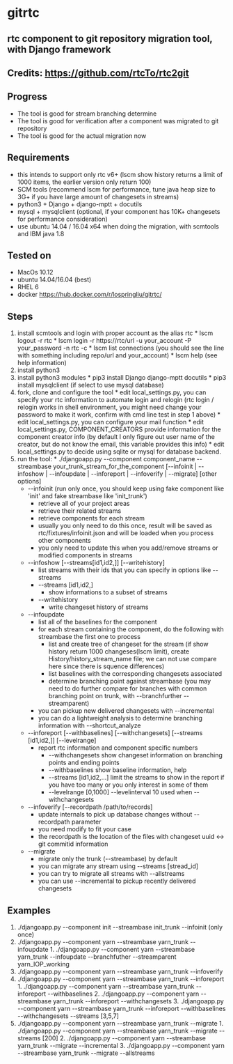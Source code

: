 # gitrtc

## rtc component to git repository migration tool, with Django framework

## Credits: https://github.com/rtcTo/rtc2git

## Progress
  - The tool is good for stream branching determine
  - The tool is good for verification after a component was migrated to git repository
  - The tool is good for the actual migration now

## Requirements
  - this intends to support only rtc v6+ (lscm show history returns a limit of 1000 items, the earlier version only return 100)
  - SCM tools (recommend lscm for performance, tune java heap size to 3G+ if you have large amount of changesets in streams)
  - python3 + Django + django-mptt + docutils
  - mysql + mysqlclient (optional, if your component has 10K+ changesets for performance consideration)
  - use ubuntu 14.04 / 16.04 x64 when doing the migration, with scmtools and IBM java 1.8
  
## Tested on
  - MacOs 10.12
  - ubuntu 14.04/16.04 (best)
  - RHEL 6
  - docker https://hub.docker.com/r/lospringliu/gitrtc/
  
## Steps
  1. install scmtools and login with proper account as the alias rtc
    * lscm logout -r rtc
    * lscm login -r https://rtc/url -u your_account -P your_password -n rtc -c
    * lscm list connections  (you should see the line with something including repo/url and your_account)
    * lscm help  (see help information)
  2. install python3
  3. install python3 modules
    * pip3 install Django django-mptt docutils
    * pip3 install mysqlclient (if select to use mysql database)
  4. fork, clone and configure the tool
    * edit local_settings.py, you can specify your rtc information to automate login and relogin (rtc login / relogin works in shell environment, you might need change your password to make it work, confirm with cmd line test in step 1 above)
    * edit local_settings.py, you can configure your mail function
    * edit local_settings.py, COMPONENT_CREATORS provide information for the component creator info (by default I only figure out user name of the creator, but do not know the email, this variable provides this info)
    * edit local_settings.py to decide using sqlite or mysql for database backend.
  5. run the tool:
    * ./djangoapp.py --component component_name --streambase your_trunk_stream_for_the_component [--infoinit | --infoshow | --infoupdate | --inforeport | --infoverify | --migrate] [other options]
      * --infoinit (run only once, you should keep using fake component like 'init' and fake streambase like 'init_trunk')
        * retrieve all of your project areas
        * retrieve their related streams
        * retrieve components for each stream
        * usually you only need to do this once, result will be saved as rtc/fixtures/infoinit.json and will be loaded when you process other components
        * you only need to update this when you add/remove streams or modified components in streams
      * --infoshow [--streams[id1,id2,]] [--writehistory]
        * list streams with their ids that you can specify in options like --streams
        * --streams [id1,id2,]
          * show informations to a subset of streams
        * --writehistory
          * write changeset history of streams 
      * --infoupdate
        * list all of the baselines for the component
        * for each stream containing the component, do the following with streambase the first one to process
          * list and create tree of changeset for the stream (if show history return 1000 changeses(lscm limit), create History/history_stream_name file; we can not use compare here since there is squence differences)
          * list baselines with the corresponding changesets associated
          * determine branching point against streambase (you may need to do further compare for branches with common branching point on trunk, with --branchfurther --streamparent)
        * you can pickup new delivered changesets with --incremental
        * you can do a lightweight analysis to determine branching information with --shortcut_analyze
      * --inforeport [--withbaselines] [--withchangesets] [--streams [id1,id2,]] [--levelrange]
        * report rtc information and component specific numbers
          * --withchangesets
          show changeset information on branching points and ending points
          * --withbaselines
          show baseline information, help
          * --streams [id1,id2,...]
          limit the streams to show in the report if you have too many or you only interest in some of them
          * --levelrange [0,1000] --levelinterval 10
          used when --withchangesets
      * --infoverify [--recordpath /path/to/records]
        * update internals to pick up database changes without --recordpath parameter
        * you need modify to fit your case
        * the recordpath is the location of the files with changeset uuid <-> git commitid information 
      * --migrate 
        * migrate only the trunk (--streambase) by default
        * you can migrate any stream using --streams [stread_id]
        * you can try to migrate all streams with --allstreams
        * you can use --incremental to pickup recently delivered changesets

## Examples
  1. ./djangoapp.py --component init --streambase init_trunk --infoinit  (only once)
  2. ./djangoapp.py --component yarn --streambase yarn_trunk --infoupdate
    1. ./djangoapp.py --component yarn --streambase yarn_trunk --infoupdate --branchfuther --streamparent yarn_IOP_working
  3. ./djangoapp.py --component yarn --streambase yarn_trunk --infoverify
  4. ./djangoapp.py --component yarn --streambase yarn_trunk --inforeport
    1. ./djangoapp.py --component yarn --streambase yarn_trunk --inforeport --withbaselines
    2. ./djangoapp.py --component yarn --streambase yarn_trunk --inforeport --withchangesets
    3. ./djangoapp.py --component yarn --streambase yarn_trunk --inforeport --withbaselines --withchangesets --streams [3,5,7]
  5. ./djangoapp.py --component yarn --streambase yarn_trunk --migrate
    1. ./djangoapp.py --component yarn --streambase yarn_trunk --migrate --streams [200]
    2. ./djangoapp.py --component yarn --streambase yarn_trunk --migrate --incremental
    3. ./djangoapp.py --component yarn --streambase yarn_trunk --migrate --allstreams
